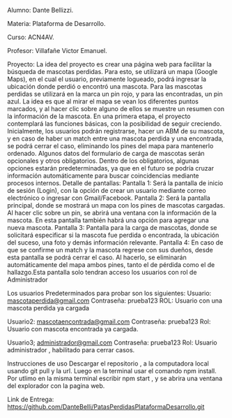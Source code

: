 Alumno: Dante Bellizzi.

Materia: Plataforma de Desarrollo. 

Curso: ACN4AV. 

Profesor: Villafañe Victor Emanuel.


Proyecto: La idea del proyecto es crear una página web para facilitar la búsqueda de mascotas perdidas.
Para esto, se utilizará un mapa (Google Maps), en el cual el usuario, previamente logueado, podrá ingresar la ubicación donde perdió o encontró una mascota. 
Para las mascotas perdidas se utilizará en la marca un pin rojo, y para las encontradas, un pin azul. La idea es que al mirar el mapa se vean los diferentes puntos marcados, y al hacer clic sobre alguno de ellos se muestre un resumen con la información de la mascota. En una primera etapa, el proyecto contemplará las funciones básicas, con la posibilidad de seguir creciendo. 
Inicialmente, los usuarios podrán registrarse, hacer un ABM de su mascota, y en caso de haber un match entre una mascota perdida y una encontrada, se podrá cerrar el caso, eliminando los pines del mapa para mantenerlo ordenado. 
Algunos datos del formulario de carga de mascotas serán opcionales y otros obligatorios. Dentro de los obligatorios, algunas opciones estarán predeterminadas, ya que en el futuro se podría cruzar información automáticamente para buscar coincidencias mediante procesos internos.
Detalle de pantallas:
Pantalla 1: Será la pantalla de inicio de sesión (Login), con la opción de crear un usuario mediante correo electrónico o ingresar con Gmail/Facebook. 
Pantalla 2: Será la pantalla principal, donde se mostrará un mapa con los pines de mascotas cargadas. Al hacer clic sobre un pin, se abrirá una ventana con la información de la mascota. En esta pantalla también habrá una opción para agregar una nueva mascota.
Pantalla 3: Pantalla para la carga de mascotas, donde se solicitará especificar si la mascota fue perdida o encontrada, la ubicación del suceso, una foto y demás información relevante. 
Pantalla 4: En caso de que se confirme un match y la mascota regrese con sus dueños, desde esta pantalla se podrá cerrar el caso. Al hacerlo, se eliminarán automáticamente del mapa ambos pines, tanto el de pérdida como el de hallazgo.Esta pantalla solo tendran acceso los usuarios con rol de Administrador

Los usuarios Predeterminados para probar son los siguientes:
Usuario:  mascotaperdida@gmail.com
Contraseña: prueba123
ROL: Usuario con una mascota perdida ya cargada

Usuario2: mascotaencontrada@gmail.com
Contraseña: prueba123
Rol: Usuario con mascota encontrada ya cargada.

Usuario3; administrador@gmail.com
Contraseña: prueba123
Rol: Usuario administrador , habilitado para cerrar casos.

Instrucciones de uso
    Descargar el repositorio , a la computadora local usando git pull y la url.
    Luego en la terminal usar el comando npm install.
    Por  utlimo en la misma terminal escribir npm start , y se abrira una ventana del explorador con la pagina web.

Link de Entrega: https://github.com/DanteBelli/PatasPerdidasPlataformaDesarrollo.git


